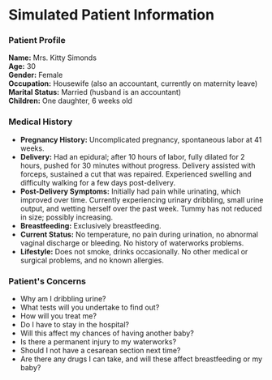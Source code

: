 # Simulated Patient Information

### Patient Profile

**Name:** Mrs. Kitty Simonds  
**Age:** 30  
**Gender:** Female  
**Occupation:** Housewife (also an accountant, currently on maternity leave)  
**Marital Status:** Married (husband is an accountant)  
**Children:** One daughter, 6 weeks old

### Medical History

- **Pregnancy History:** Uncomplicated pregnancy, spontaneous labor at 41 weeks.
- **Delivery:** Had an epidural; after 10 hours of labor, fully dilated for 2 hours, pushed for 30 minutes without progress. Delivery assisted with forceps, sustained a cut that was repaired. Experienced swelling and difficulty walking for a few days post-delivery.
- **Post-Delivery Symptoms:** Initially had pain while urinating, which improved over time. Currently experiencing urinary dribbling, small urine output, and wetting herself over the past week. Tummy has not reduced in size; possibly increasing.
- **Breastfeeding:** Exclusively breastfeeding.
- **Current Status:** No temperature, no pain during urination, no abnormal vaginal discharge or bleeding. No history of waterworks problems.
- **Lifestyle:** Does not smoke, drinks occasionally. No other medical or surgical problems, and no known allergies.

### Patient's Concerns

- Why am I dribbling urine?
- What tests will you undertake to find out?
- How will you treat me?
- Do I have to stay in the hospital?
- Will this affect my chances of having another baby?
- Is there a permanent injury to my waterworks?
- Should I not have a cesarean section next time?
- Are there any drugs I can take, and will these affect breastfeeding or my baby?

